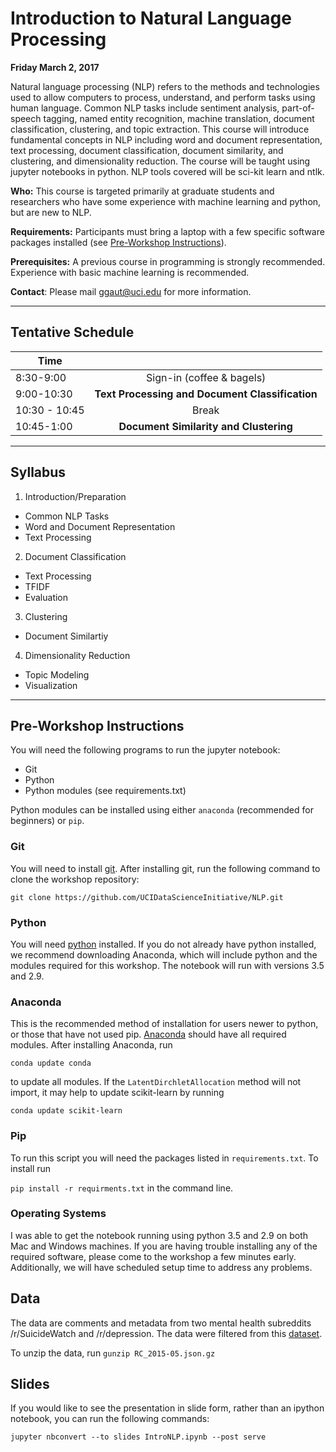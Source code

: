 # Introduction to Natural Language Processing  

**Friday March 2, 2017**

Natural language processing (NLP) refers to the methods and technologies used to allow computers to process, understand, and perform tasks using human language. 
Common NLP tasks include sentiment analysis, part-of-speech tagging, named entity recognition, machine translation, document classification, clustering, and topic extraction.
This course will introduce fundamental concepts in NLP including word and document representation, text processing, document classification, document similarity, and clustering, and dimensionality reduction. 
The course will be taught using jupyter notebooks in python. NLP tools covered will be sci-kit learn and ntlk. 

**Who:** This course is targeted primarily at graduate students and researchers who have some experience with machine learning and python, but are new to NLP.  

**Requirements:** Participants must bring a laptop with a few specific software packages installed (see [Pre-Workshop Instructions](#Instructions)). 

**Prerequisites:** A previous course in programming is strongly recommended. Experience with basic machine learning is recommended. 

**Contact**: Please mail [ggaut@uci.edu](mailto:ggaut@.edu) for more information.

* * *


## <a name="Schedule"></a>Tentative Schedule

| Time               |               |
| ------------- |:-------------:|
| 8:30-9:00   | Sign-in (coffee & bagels)     |
| 9:00-10:30   | **Text Processing and Document Classification**          |
| 10:30 - 10:45 | Break         |
| 10:45-1:00   | **Document Similarity and Clustering**          |

* * *

## <a name="Syllabus"></a>Syllabus

1. Introduction/Preparation
  * Common NLP Tasks 
  * Word and Document Representation
  * Text Processing 
2. Document Classification
  * Text Processing 
  * TFIDF
  * Evaluation 
3. Clustering 
  * Document Similartiy  
4. Dimensionality Reduction  
  * Topic Modeling 
  * Visualization 
 
* * *

## <a name="Instructions"></a>Pre-Workshop Instructions

You will need the following programs to run the jupyter notebook: 
* Git
* Python
* Python modules (see requirements.txt)

Python modules can be installed using either `anaconda` (recommended for beginners) or `pip`. 

### Git 

You will need to install [git](https://git-scm.com/book/en/v2/Getting-Started-Installing-Git).  After installing git, run the following command to clone the workshop repository: 

```git clone https://github.com/UCIDataScienceInitiative/NLP.git```

### Python 

You will need [python](https://www.python.org/downloads/) installed.
If you do not already have python installed, we recommend downloading Anaconda, which will include python and the modules required for this workshop. 
The notebook will run with versions 3.5 and 2.9.

### Anaconda 

This is the recommended method of installation for users newer to python, or those that have not used pip.
[Anaconda](https://www.continuum.io/downloads) should have all required modules. After installing Anaconda, run 

```conda update conda```      

to update all modules. If the `LatentDirchletAllocation` method will not import, it may help to update scikit-learn by running      

```conda update scikit-learn```      

 
### Pip 

To run this script you will need the packages listed in `requirements.txt`. To install run 

```pip install -r requirments.txt``` 
in the command line. 


### Operating Systems

I was able to get the notebook running using python 3.5 and 2.9 on both Mac and Windows machines.
If you are having trouble installing any of the required software, please come to the workshop a few minutes early. 
Additionally, we will have scheduled setup time to address any problems.  

## Data
The data are comments and metadata from two mental health subreddits /r/SuicideWatch and /r/depression. 
The data were filtered from this [dataset](https://www.reddit.com/r/datasets/comments/3bxlg7/i_have_every_publicly_available_reddit_comment/). 

To unzip the data, run ```gunzip RC_2015-05.json.gz```

## Slides 

If you would like to see the presentation in slide form, rather than an ipython notebook, you can run the following commands: 

```jupyter nbconvert --to slides IntroNLP.ipynb --post serve```
